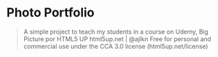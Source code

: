# Photo Portfolio
> A simple project to teach my students in a course on Udemy,
Big Picture por HTML5 UP
html5up.net | @ajlkn
Free for personal and commercial use under the CCA 3.0 license (html5up.net/license)


